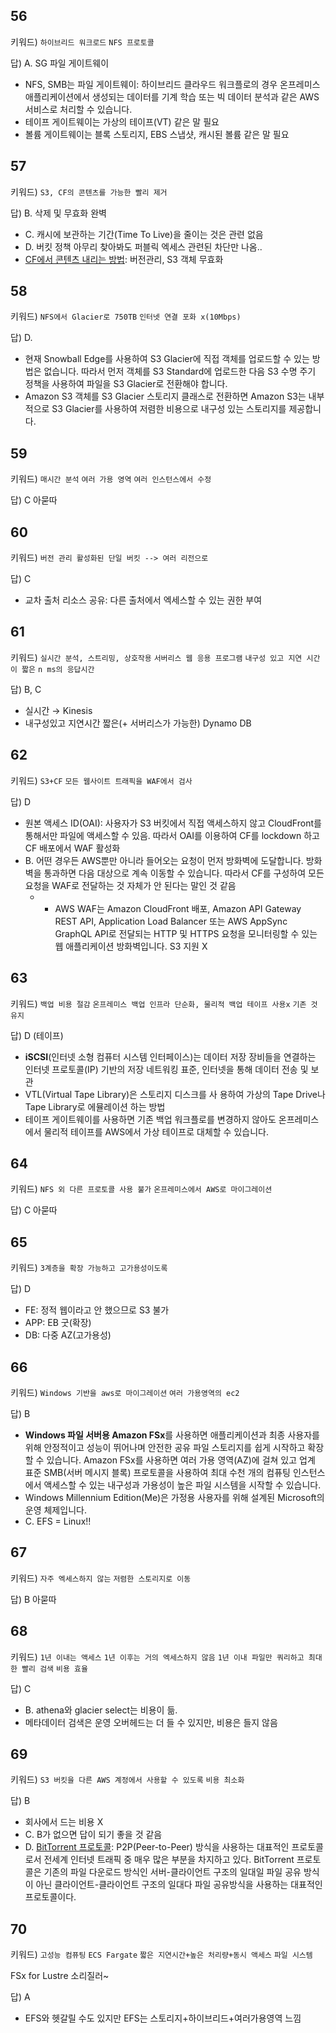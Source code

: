 ## 56

키워드) `하이브리드 워크로드` `NFS 프로토콜` 

답) A. SG 파일 게이트웨이

- NFS, SMB는 파일 게이트웨이: 하이브리드 클라우드 워크플로의 경우 온프레미스 애플리케이션에서 생성되는 데이터를 기계 학습 또는 빅 데이터 분석과 같은 AWS 서비스로 처리할 수 있습니다.
- 테이프 게이트웨이는 가상의 테이프(VT) 같은 말 필요
- 볼륨 게이트웨이는 블록 스토리지, EBS 스냅샷, 캐시된 볼륨 같은 말 필요

## 57

키워드) `S3, CF의 콘텐츠를 가능한 빨리 제거`

답) B. 삭제 및 무효화 완벽

- C. 캐시에 보관하는 기간(Time To Live)을 줄이는 것은 관련 없음
- D. 버킷 정책 아무리 찾아봐도 퍼블릭 엑세스 관련된 차단만 나옴..
- [CF에서 콘텐츠 내리는 방법](https://aws.amazon.com/ko/premiumsupport/knowledge-center/cloudfront-serving-outdated-content-s3/): 버전관리, S3 객체 무효화

## 58

키워드) `NFS에서 Glacier로 750TB` `인터넷 연결 포화 x(10Mbps)`

답) D.

- 현재 Snowball Edge를 사용하여 S3 Glacier에 직접 객체를 업로드할 수 있는 방법은 없습니다. 따라서 먼저 객체를 S3 Standard에 업로드한 다음 S3 수명 주기 정책을 사용하여 파일을 S3 Glacier로 전환해야 합니다.
- Amazon S3 객체를 S3 Glacier 스토리지 클래스로 전환하면 Amazon S3는 내부적으로 S3 Glacier를 사용하여 저렴한 비용으로 내구성 있는 스토리지를 제공합니다.

## 59

키워드) `매시간 분석` `여러 가용 영역` `여러 인스턴스에서 수정`

답) C 아묻따

## 60

키워드) `버전 관리 활성화된 단일 버킷 --> 여러 리전으로` 

답) C

- 교차 출처 리소스 공유: 다른 출처에서 엑세스할 수 있는 권한 부여

## 61

키워드) `실시간 분석, 스트리밍, 상호작용` `서버리스 웹 응용 프로그램` `내구성 있고 지연 시간이 짧은` `n ms의 응답시간` 

답) B, C

- 실시간 → Kinesis
- 내구성있고 지연시간 짧은(+ 서버리스가 가능한) Dynamo DB

## 62

키워드) `S3+CF` `모든 웹사이트 트래픽을 WAF에서 검사`

답) D

- 원본 액세스 ID(OAI): 사용자가 S3 버킷에서 직접 액세스하지 않고 CloudFront를 통해서만 파일에 액세스할 수 있음. 따라서 OAI를 이용하여 CF를 lockdown 하고 CF 배포에서 WAF 활성화
- B. 어떤 경우든 AWS뿐만 아니라 들어오는 요청이 먼저 방화벽에 도달합니다. 방화벽을 통과하면 다음 대상으로 계속 이동할 수 있습니다. 따라서 CF를 구성하여 모든 요청을 WAF로 전달하는 것 자체가 안 된다는 말인 것 같음
    - + AWS WAF는 Amazon CloudFront 배포, Amazon API Gateway REST API, Application Load Balancer 또는 AWS AppSync GraphQL API로 전달되는 HTTP 및 HTTPS 요청을 모니터링할 수 있는 웹 애플리케이션 방화벽입니다. S3 지원 X

## 63

키워드) `백업 비용 절감` `온프레미스 백업 인프라 단순화, 물리적 백업 테이프 사용x` `기존 것 유지`

답) D (테이프)

- **iSCSI**(인터넷 소형 컴퓨터 시스템 인터페이스)는 데이터 저장 장비들을 연결하는 인터넷 프로토콜(IP) 기반의 저장 네트워킹 표준, 인터넷을 통해 데이터 전송 및 보관
- VTL(Virtual Tape Library)은 스토리지 디스크를 사 용하여 가상의 Tape Drive나 Tape Library로 에뮬레이션 하는 방법
- 테이프 게이트웨이를 사용하면 기존 백업 워크플로를 변경하지 않아도 온프레미스에서 물리적 테이프를 AWS에서 가상 테이프로 대체할 수 있습니다.

## 64

키워드) `NFS 외 다른 프로토콜 사용 불가` `온프레미스에서 AWS로 마이그레이션`

답) C 아묻따

## 65

키워드) `3계층을 확장 가능하고 고가용성이도록`

답) D

- FE: 정적 웹이라고 안 했으므로 S3 불가
- APP:  EB 굿(확장)
- DB: 다중 AZ(고가용성)

## 66

키워드) `Windows 기반을 aws로 마이그레이션` `여러 가용영역의 ec2`

답) B

- **Windows 파일 서버용 Amazon FSx**를 사용하면 애플리케이션과 최종 사용자를 위해 안정적이고 성능이 뛰어나며 안전한 공유 파일 스토리지를 쉽게 시작하고 확장할 수 있습니다. Amazon FSx를 사용하면 여러 가용 영역(AZ)에 걸쳐 있고 업계 표준 SMB(서버 메시지 블록) 프로토콜을 사용하여 최대 수천 개의 컴퓨팅 인스턴스에서 액세스할 수 있는 내구성과 가용성이 높은 파일 시스템을 시작할 수 있습니다.
- Windows Millennium Edition(Me)은 가정용 사용자를 위해 설계된 Microsoft의 운영 체제입니다.
- C. EFS = Linux!!

## 67

키워드) `자주 엑세스하지 않는` `저렴한 스토리지로 이동`

답) B 아묻따

## 68

키워드) `1년 이내는 액세스` `1년 이후는 거의 엑세스하지 않음` `1년 이내 파일만 쿼리하고 최대한 빨리 검색` `비용 효율`

답) C

- B. athena와 glacier select는 비용이 듦.
- 메타데이터 검색은 운영 오버헤드는 더 들 수 있지만, 비용은 들지 않음

## 69

키워드) `S3 버킷을 다른 AWS 계정에서 사용할 수 있도록` `비용 최소화`

답) B

- 회사에서 드는 비용 X
- C. B가 없으면 답이 되기 좋을 것 같음
- D. [BitTorrent 프로토콜](https://www.netmanias.com/ko/?m=view&id=techdocs&no=5185): P2P(Peer-to-Peer) 방식을 사용하는 대표적인 프로토콜로서 전세계 인터넷 트래픽 중 매우 많은 부분을 차지하고 있다. BitTorrent 프로토콜은 기존의 파일 다운로드 방식인 서버-클라이언트 구조의 일대일 파일 공유 방식이 아닌 클라이언트-클라이언트 구조의 일대다 파일 공유방식을 사용하는 대표적인 프로토콜이다.

## 70

키워드) `고성능 컴퓨팅` `ECS Fargate` `짧은 지연시간+높은 처리량+동시 액세스` `파일 시스템`

FSx for Lustre 소리질러~

답) A

- EFS와 헷갈릴 수도 있지만 EFS는 스토리지+하이브리드+여러가용영역 느낌